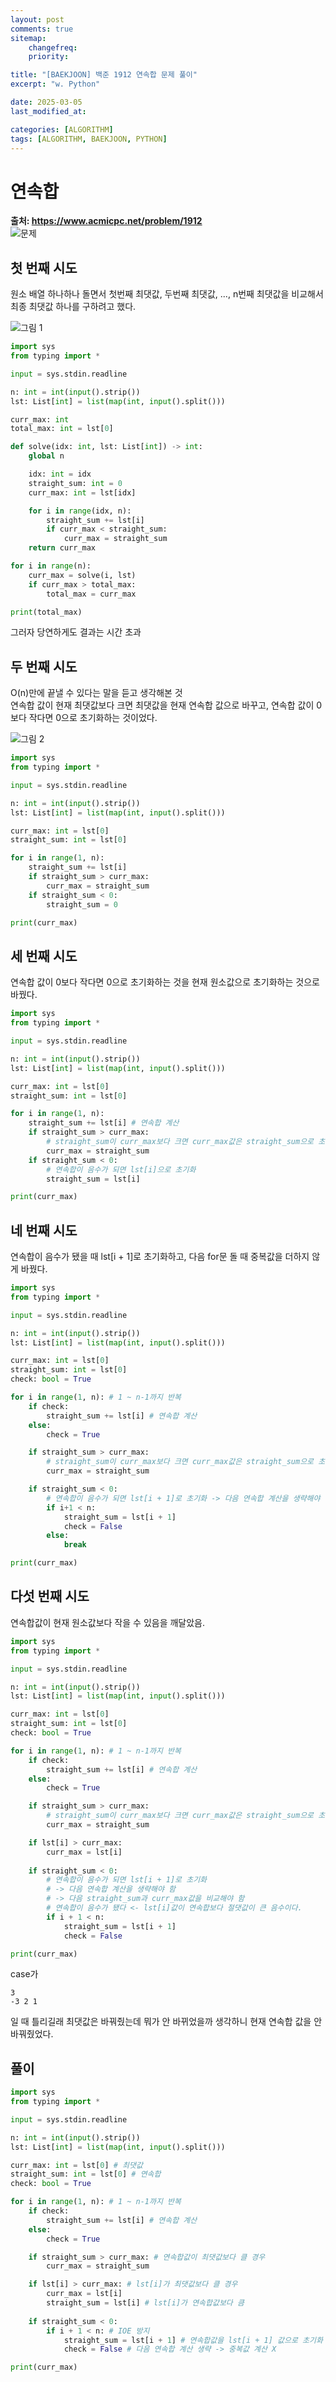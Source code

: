 ```yaml
---
layout: post
comments: true
sitemap:
    changefreq:
    priority:

title: "[BAEKJOON] 백준 1912 연속합 문제 풀이"
excerpt: "w. Python"

date: 2025-03-05
last_modified_at: 

categories: [ALGORITHM]
tags: [ALGORITHM, BAEKJOON, PYTHON]
---
```


# 연속합

**출처: <https://www.acmicpc.net/problem/1912>**  
![문제](../../_image/2025-03-07-1.png?raw=true)

## 첫 번째 시도
원소 배열 하나하나 돌면서 첫번째 최댓값, 두번째 최댓값, ..., n번째 최댓값을 비교해서 최종 최댓값 하나를 구하려고 했다.

![그림 1](../../_image/2025-03-05-7.png?raw=true)

``` python
import sys
from typing import *

input = sys.stdin.readline

n: int = int(input().strip())
lst: List[int] = list(map(int, input().split()))

curr_max: int
total_max: int = lst[0]

def solve(idx: int, lst: List[int]) -> int:
    global n

    idx: int = idx
    straight_sum: int = 0
    curr_max: int = lst[idx]

    for i in range(idx, n):
        straight_sum += lst[i]
        if curr_max < straight_sum:
            curr_max = straight_sum
    return curr_max

for i in range(n):
    curr_max = solve(i, lst)
    if curr_max > total_max:
        total_max = curr_max

print(total_max)
```

그러자 당연하게도 결과는 시간 초과

## 두 번째 시도
O(n)만에 끝낼 수 있다는 말을 듣고 생각해본 것  
연속합 값이 현재 최댓값보다 크면 최댓값을 현재 연속합 값으로 바꾸고, 연속합 값이 0보다 작다면 0으로 초기화하는 것이었다.

![그림 2](../../_image/2025-03-05-8.png?raw=true)

``` python
import sys
from typing import *

input = sys.stdin.readline

n: int = int(input().strip())
lst: List[int] = list(map(int, input().split()))

curr_max: int = lst[0]
straight_sum: int = lst[0]

for i in range(1, n):
    straight_sum += lst[i]
    if straight_sum > curr_max:
        curr_max = straight_sum
    if straight_sum < 0:
        straight_sum = 0

print(curr_max)
```

## 세 번째 시도
연속합 값이 0보다 작다면 0으로 초기화하는 것을 현재 원소값으로 초기화하는 것으로 바꿨다.

``` python
import sys
from typing import *

input = sys.stdin.readline

n: int = int(input().strip())
lst: List[int] = list(map(int, input().split()))

curr_max: int = lst[0]
straight_sum: int = lst[0]

for i in range(1, n):
    straight_sum += lst[i] # 연속합 계산
    if straight_sum > curr_max:
        # straight_sum이 curr_max보다 크면 curr_max값은 straight_sum으로 초기화
        curr_max = straight_sum
    if straight_sum < 0:
        # 연속합이 음수가 되면 lst[i]으로 초기화
        straight_sum = lst[i]

print(curr_max)
```

## 네 번째 시도
연속합이 음수가 됐을 때 lst[i + 1]로 초기화하고, 다음 for문 돌 때 중복값을 더하지 않게 바꿨다.

``` python
import sys
from typing import *

input = sys.stdin.readline

n: int = int(input().strip())
lst: List[int] = list(map(int, input().split()))

curr_max: int = lst[0]
straight_sum: int = lst[0]
check: bool = True

for i in range(1, n): # 1 ~ n-1까지 반복
    if check:
        straight_sum += lst[i] # 연속합 계산
    else:
        check = True

    if straight_sum > curr_max:
        # straight_sum이 curr_max보다 크면 curr_max값은 straight_sum으로 초기화
        curr_max = straight_sum

    if straight_sum < 0:
        # 연속합이 음수가 되면 lst[i + 1]로 초기화 -> 다음 연속합 계산을 생략해야 함
        if i+1 < n:
            straight_sum = lst[i + 1]
            check = False
        else:
            break

print(curr_max)
```

## 다섯 번째 시도
연속합값이 현재 원소값보다 작을 수 있음을 깨달았음.

``` python
import sys
from typing import *

input = sys.stdin.readline

n: int = int(input().strip())
lst: List[int] = list(map(int, input().split()))

curr_max: int = lst[0]
straight_sum: int = lst[0]
check: bool = True

for i in range(1, n): # 1 ~ n-1까지 반복
    if check:
        straight_sum += lst[i] # 연속합 계산
    else:
        check = True

    if straight_sum > curr_max:
        # straight_sum이 curr_max보다 크면 curr_max값은 straight_sum으로 초기화
        curr_max = straight_sum

    if lst[i] > curr_max:
        curr_max = lst[i]
    
    if straight_sum < 0:
        # 연속합이 음수가 되면 lst[i + 1]로 초기화
        # -> 다음 연속합 계산을 생략해야 함
        # -> 다음 straight_sum과 curr_max값을 비교해야 함
        # 연속합이 음수가 됐다 <- lst[i]값이 연속합보다 절댓값이 큰 음수이다.
        if i + 1 < n:
            straight_sum = lst[i + 1]
            check = False

print(curr_max)
```

case가

```
3
-3 2 1
```

일 때 틀리길래 최댓값은 바꿔줬는데 뭐가 안 바뀌었을까 생각하니 현재 연속합 값을 안 바꿔줬었다.

## 풀이

``` python
import sys
from typing import *

input = sys.stdin.readline

n: int = int(input().strip())
lst: List[int] = list(map(int, input().split()))

curr_max: int = lst[0] # 최댓값
straight_sum: int = lst[0] # 연속합
check: bool = True

for i in range(1, n): # 1 ~ n-1까지 반복
    if check:
        straight_sum += lst[i] # 연속합 계산
    else:
        check = True

    if straight_sum > curr_max: # 연속합값이 최댓값보다 클 경우
        curr_max = straight_sum

    if lst[i] > curr_max: # lst[i]가 최댓값보다 클 경우
        curr_max = lst[i]
        straight_sum = lst[i] # lst[i]가 연속합값보다 큼
    
    if straight_sum < 0:
        if i + 1 < n: # IOE 방지
            straight_sum = lst[i + 1] # 연속합값을 lst[i + 1] 값으로 초기화
            check = False # 다음 연속합 계산 생략 -> 중복값 계산 X

print(curr_max)
```